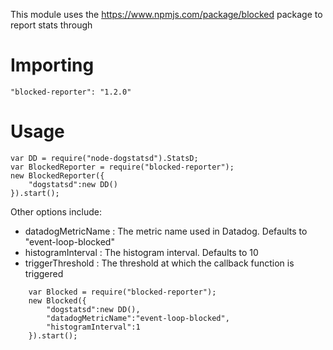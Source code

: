 This module uses the https://www.npmjs.com/package/blocked package to report stats through 

# Importing

```
"blocked-reporter": "1.2.0"
```


# Usage

```
var DD = require("node-dogstatsd").StatsD;
var BlockedReporter = require("blocked-reporter");
new BlockedReporter({
    "dogstatsd":new DD()
}).start();
```     
        
       
Other options include:
 
* datadogMetricName : The metric name used in Datadog. Defaults to "event-loop-blocked"
* histogramInterval : The histogram interval. Defaults to 10
* triggerThreshold : The threshold at which the callback function is triggered
   
   
```    
    var Blocked = require("blocked-reporter");    
    new Blocked({
        "dogstatsd":new DD(),
        "datadogMetricName":"event-loop-blocked",
        "histogramInterval":1       
    }).start();
```
    
